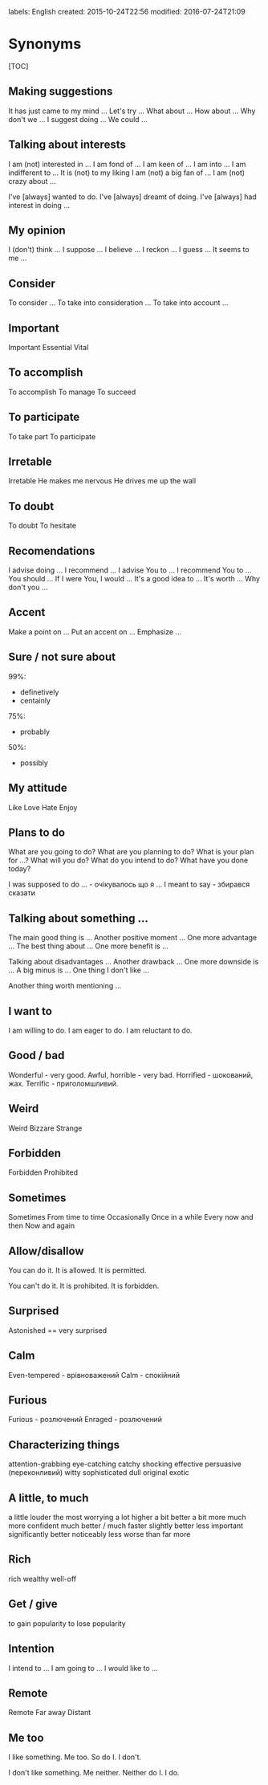 labels: English
created: 2015-10-24T22:56
modified: 2016-07-24T21:09

# Synonyms

[TOC]

## Making suggestions

It has just came to my mind ...
Let's try ...
What about ...
How about ...
Why don't we ...
I suggest doing ...
We could ...

## Talking about interests

I am (not) interested in ...
I am fond of ...
I am keen of ...
I am into ...
I am indifferent to ...
It is (not) to my liking
I am (not) a big fan of ...
I am (not) crazy about ...

I've [always] wanted to do.
I've [always] dreamt of doing.
I've [always] had interest in doing ...

## My opinion

I (don't) think ...
I suppose ...
I believe ...
I reckon ...
I guess ...
It seems to me ...

## Consider

To consider ...
To take into consideration ...
To take into account ...

## Important

Important
Essential
Vital

## To accomplish

To accomplish
To manage
To succeed

## To participate

To take part
To participate

## Irretable

Irretable
He makes me nervous
He drives me up the wall

## To doubt

To doubt
To hesitate

## Recomendations

I advise doing ...
I recommend ...
I advise You to ...
I recommend You to ...
You should ...
If I were You, I would ...
It's a good idea to ...
It's worth ...
Why don't you ...

## Accent

Make a point on ...
Put an accent on ...
Emphasize ...

## Sure / not sure about

99%:

- definetively
- centainly

75%:

- probably

50%:

- possibly

## My attitude

Like
Love
Hate
Enjoy

## Plans to do

What are you going to do?
What are you planning to do?
What is your plan for ...?
What will you do?
What do you intend to do?
What have you done today?

I was supposed to do ... - очікувалось що я ...
I meant to say - збирався сказати

## Talking about something ...

The main good thing is ...
Another positive moment ...
One more advantage ...
The best thing about ...
One more benefit is ...

Talking about disadvantages ...
Another drawback ...
One more downside is ...
A big minus is ...
One thing I don't like ...

Another thing worth mentioning ...

## I want to

I am willing to do.
I am eager to do.
I am reluctant to do.

## Good / bad

Wonderful - very good.
Awful, horrible - very bad.
Horrified - шокований, жах.
Terrific - приголомшливий.

## Weird

Weird
Bizzare
Strange

## Forbidden

Forbidden
Prohibited

## Sometimes

Sometimes
From time to time
Occasionally
Once in a while
Every now and then
Now and again

## Allow/disallow

You can do it.
It is allowed.
It is permitted.

You can't do it.
It is prohibited.
It is forbidden.

## Surprised

Astonished == very surprised

## Calm

Even-tempered - врівноважений
Calm - спокійний

## Furious

Furious - розлючений
Enraged - розлючений

## Characterizing things

attention-grabbing
eye-catching
catchy
shocking
effective
persuasive (переконливий)
witty
sophisticated
dull
original
exotic

## A little, to much

a little louder
the most worrying
a lot higher
a bit better
a bit more
much more confident
much better / much faster
slightly better
less important
significantly better
noticeably less
worse than
far more

## Rich

rich
wealthy
well-off

## Get / give

to gain popularity
to lose popularity

## Intention

I intend to ...
I am going to ...
I would like to ...

## Remote

Remote
Far away
Distant

## Me too

I like something.
Me too.
So do I.
I don't.

I don't like something.
Me neither.
Neither do I.
I do.
